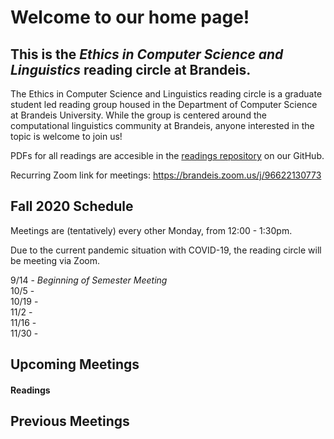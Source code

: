 # Welcome to our home page!
## This is the *Ethics in Computer Science and Linguistics* reading circle at Brandeis.  
The Ethics in Computer Science and Linguistics reading circle is a graduate student led reading group housed in the Department of Computer Science at Brandeis University. While the group is centered around the computational linguistics community at Brandeis, anyone interested in the topic is welcome to join us!

PDFs for all readings are accesible in the [readings repository](https://github.com/ethicsatbrandeis/readings) on our GitHub.

Recurring Zoom link for meetings: https://brandeis.zoom.us/j/96622130773

## Fall 2020 Schedule
Meetings are (tentatively) every other Monday, from 12:00 - 1:30pm. 

Due to the current pandemic situation with COVID-19, the reading circle will be meeting via Zoom.

9/14 - *Beginning of Semester Meeting* <br>
10/5 -  <br>
10/19 - <br>
11/2 - <br>
11/16 - <br>
11/30 - <br>

## Upcoming Meetings

#### Readings

## Previous Meetings
